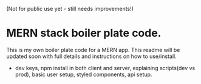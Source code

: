 (Not for public use yet - still needs improvements!)

# MERN stack boiler plate code.

This is my own boiler plate code for a MERN app. This readme will be updated soon with full details and instructions on how to use/install.

- dev keys, npm install in both client and server, explaining scripts(dev vs prod), basic user setup, styled components, api setup.
